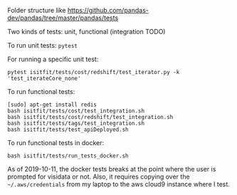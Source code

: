 Folder structure like https://github.com/pandas-dev/pandas/tree/master/pandas/tests

Two kinds of tests: unit, functional (integration TODO)

To run unit tests: `pytest`

For running a specific unit test:

```
pytest isitfit/tests/cost/redshift/test_iterator.py -k 'test_iterateCore_none'
```

To run functional tests:

```
[sudo] apt-get install redis
bash isitfit/tests/cost/test_integration.sh
bash isitfit/tests/cost/redshift/test_integration.sh
bash isitfit/tests/tags/test_integration.sh
bash isitfit/tests/test_apiDeployed.sh
```

To run functional tests in docker:

```
bash isitfit/tests/run_tests_docker.sh
```

As of 2019-10-11, the docker tests breaks at the point
where the user is prompted for visidata or not.
Also, it requires copying over the `~/.aws/credentials`
from my laptop to the aws cloud9 instance where I test.
